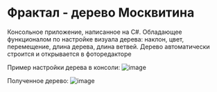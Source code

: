 # Фрактал - дерево Москвитина
Консольное приложение, написанное на С#. Обладающее функционалом по настройке визуала дерева: наклон, цвет, перемещение, длина дерева, длина ветвей. 
Дерево автоматически строится и открывается в фоторедакторе

Пример настройки дерева в консоли:
![image](https://github.com/SeVaSe/console_Derevo_Moskvitina/assets/108822198/0dafda61-6d19-4796-a132-66b68b2599c6)



Полученное дерево:
![image](https://github.com/SeVaSe/console_Derevo_Moskvitina/assets/108822198/192f662c-856d-4c2e-9a33-2828739d7946)

